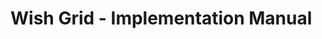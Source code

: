 <!-- TITLE: Implementation Manual -->
<!-- SUBTITLE: A quick summary of Implementation Manual -->

# Wish Grid - Implementation Manual
